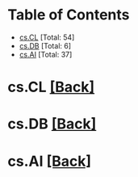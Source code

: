 <div id=toc></div>

# Table of Contents

- [cs.CL](#cs.CL) [Total: 54]
- [cs.DB](#cs.DB) [Total: 6]
- [cs.AI](#cs.AI) [Total: 37]


<div id='cs.CL'></div>

# cs.CL [[Back]](#toc)



<div id='cs.DB'></div>

# cs.DB [[Back]](#toc)



<div id='cs.AI'></div>

# cs.AI [[Back]](#toc)

